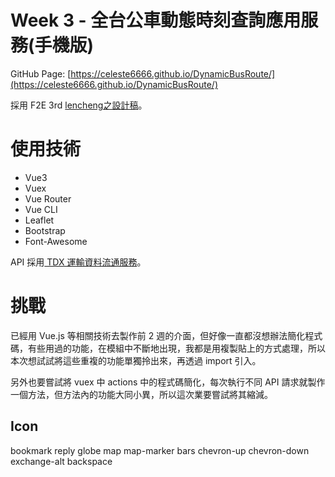 # Week 3 - 全台公車動態時刻查詢應用服務(手機版)

GitHub Page: [https://celeste6666.github.io/DynamicBusRoute/](https://celeste6666.github.io/DynamicBusRoute/)

採用 F2E 3rd [lencheng之設計稿](https://2021.thef2e.com/users/6296427084285740109?week=3&type=1)。

# 使用技術

- Vue3
- Vuex
- Vue Router
- Vue CLI
- Leaflet
- Bootstrap
- Font-Awesome

API 採用[ TDX 運輸資料流通服務](https://tdx.transportdata.tw/api-service/swagger)。

# 挑戰

已經用 Vue.js 等相關技術去製作前 2 週的介面，但好像一直都沒想辦法簡化程式碼，有些用過的功能，在模組中不斷地出現，我都是用複製貼上的方式處理，所以本次想試試將這些重複的功能單獨拎出來，再透過 import 引入。

另外也要嘗試將 vuex 中 actions 中的程式碼簡化，每次執行不同 API 請求就製作一個方法，但方法內的功能大同小異，所以這次業要嘗試將其縮減。


## Icon

bookmark
reply
globe
map
map-marker
bars
chevron-up
chevron-down
exchange-alt
backspace
